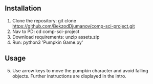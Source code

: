 ## Installation
1. Clone the repository: git clone https://github.com/BekzodDjumanov/comp-sci-project.git
2. Nav to PD: cd comp-sci-project
3. Download requirements: unzip assets.zip
4. Run: python3 'Pumpkin Game.py'

## Usage
5. Use arrow keys to move the pumpkin character and avoid falling objects. Further instructions are displayed in the intro.

